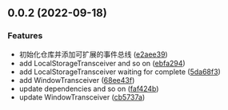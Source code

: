 ## 0.0.2 (2022-09-18)


### Features

* 初始化仓库并添加可扩展的事件总线 ([e2aee39](https://github.com/wxwzl/cross-domain-emitter/commit/e2aee398f002eab9740f0658663318398ccd08d3))
* add LocalStorageTransceiver and so on ([ebfa294](https://github.com/wxwzl/cross-domain-emitter/commit/ebfa294530ccc4527f95a9de7325a3cfe8a7f34d))
* add LocalStorageTransceiver waiting for complete ([5da68f3](https://github.com/wxwzl/cross-domain-emitter/commit/5da68f3b0115fbfecd8a481d6ff6104cc013d496))
* add WindowTransceiver ([68ee43f](https://github.com/wxwzl/cross-domain-emitter/commit/68ee43f25b866103a2938134e65220aa4cac3044))
* update dependencies and so on ([faf424b](https://github.com/wxwzl/cross-domain-emitter/commit/faf424bc62b9a8b5657542375765f8a00d18cdf3))
* update WindowTransceiver ([cb5737a](https://github.com/wxwzl/cross-domain-emitter/commit/cb5737aab92b0f5c71bf5f6a48a9775a5a42dd19))



